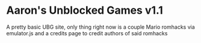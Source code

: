 <h1>Aaron's Unblocked Games v1.1</h1>
<p>A pretty basic UBG site, only thing right now is a couple Mario romhacks via emulator.js and a credits page to credit authors of said romhacks</p>
